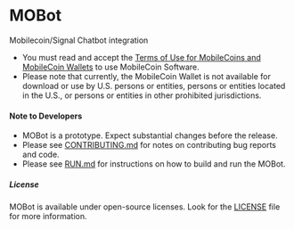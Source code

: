 # MOBot

Mobilecoin/Signal Chatbot integration

* You must read and accept the [Terms of Use for MobileCoins and MobileCoin Wallets](./TERMS-OF-USE.md) to use MobileCoin Software.
* Please note that currently, the MobileCoin Wallet is not available for download or use by U.S. persons or entities, persons or entities located in the U.S., or persons or entities in other prohibited jurisdictions.

#### Note to Developers

* MOBot is a prototype. Expect substantial changes before the release.
* Please see [CONTRIBUTING.md](./CONTRIBUTING.md) for notes on contributing bug reports and code.
* Please see [RUN.md](./RUN.md) for instructions on how to build and run the MOBot.

##### License

MOBot is available under open-source licenses. Look for the [LICENSE](./LICENSE) file for more information.